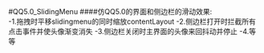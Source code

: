 #QQ5.0_SlidingMenu
####仿QQ5.0的界面和侧边栏的滑动效果:  
  -1.拖拽时平移slidingmenu的同时缩放contentLayout
     -2.侧边栏打开时拦截所有点击事件并使头像渐变消失
     -3.侧边栏关闭时主界面的头像来回抖动并停止
     -4.等等



 
    
